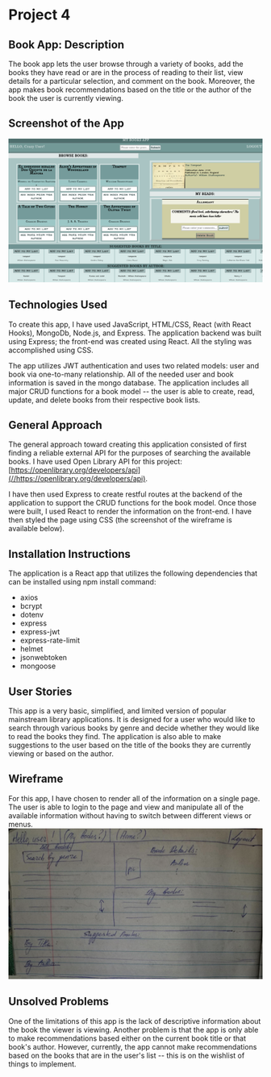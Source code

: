 # Project 4 
## Book App: Description
The book app lets the user browse through a variety of books, add the books they have read or are in the process of reading to their list, view details for a particular selection, and comment on the book.  Moreover, the app makes book recommendations based on the title or the author of the book the user is currently viewing.
## Screenshot of the App
![App Screenshot](client/public/screenshot.png)
## Technologies Used
To create this app, I have used JavaScript, HTML/CSS, React (with React Hooks), MongoDb, Node.js, and Express.  The application backend was built using Express; the front-end was created using React.  All the styling was accomplished using CSS.  

The app utilizes JWT authentication and uses two related models: user and book via one-to-many relationship.  All of the needed user and book information is saved in the mongo database.  The application includes all major CRUD functions for a book model -- the user is able to create, read, update, and delete books from their respective book lists. 
## General Approach
The general approach toward creating this application consisted of first finding a reliable external API for the purposes of searching the available books.  I have used Open Library API for this project: [https://openlibrary.org/developers/api](//https://openlibrary.org/developers/api).  

I have then used Express to create restful routes at the backend of the application to support the CRUD functions for the book model.  Once those were built, I used React to render the information on the front-end.  I have then styled the page using CSS (the screenshot of the wireframe is available below).  
## Installation Instructions
The application is a React app that utilizes the following dependencies that can be installed using npm install command:
- axios
- bcrypt
- dotenv
- express
- express-jwt
- express-rate-limit
- helmet
- jsonwebtoken
- mongoose
## User Stories
This app is a very basic, simplified, and limited version of popular mainstream library applications.  It is designed for a user who would like to search through various books by genre and decide whether they would like to read the books they find.  The application is also able to make suggestions to the user based on the title of the books they are currently viewing or based on the author.
## Wireframe
For this app, I have chosen to render all of the information on a single page.  The user is able to login to the page and view and manipulate all of the available information without having to switch between different views or menus.
![Wireframe Screenshot](client/public/wireframe.png)
## Unsolved Problems
One of the limitations of this app is the lack of descriptive information about the book the viewer is viewing.  Another problem is that the app is only able to make recommendations based either on the current book title or that book's author.  However, currently, the app cannot make recommendations based on the books that are in the user's list -- this is on the wishlist of things to implement.   



